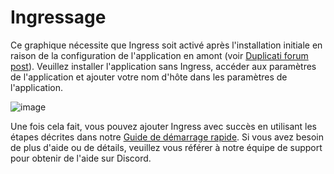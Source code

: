 # Ingressage

Ce graphique nécessite que Ingress soit activé après l'installation initiale en raison de la configuration de l'application en amont (voir [Duplicati forum post](https://forum.duplicati.com/t/error-message-in-browser-the-host-header-sent-by-the-client-is-not-allowed/5806)). Veuillez installer l'application sans Ingress, accéder aux paramètres de l'application et ajouter votre nom d'hôte dans les paramètres de l'application.

![image](https://user-images.githubusercontent.com/89483932/174445638-bac32cc8-375f-4fdb-a99f-f8b75a4613e1.png)

Une fois cela fait, vous pouvez ajouter Ingress avec succès en utilisant les étapes décrites dans notre [Guide de démarrage rapide](https://truecharts.org/docs/manual/SCALE%20Apps/Quick-Start%20Guides/add-ingress/). Si vous avez besoin de plus d'aide ou de détails, veuillez vous référer à notre équipe de support pour obtenir de l'aide sur Discord.
